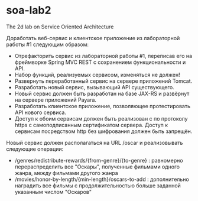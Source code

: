 # soa-lab2
The 2d lab on Service Oriented Architecture

Доработать веб-сервис и клиентское приложение из лабораторной работы #1 следующим образом:

* Отрефакторить сервис из лабораторной работы #1, переписав его на фреймворке Spring MVC REST с сохранением функциональности и API.
* Набор функций, реализуемых сервисом, изменяться не должен!
* Развернуть переработанный сервис на сервере приложений Tomcat.
* Разработать новый сервис, вызывающий API существующего.
* Новый сервис должен быть разработан на базе JAX-RS и развёрнут на сервере приложений Payara.
* Разработать клиентское приложение, позволяющее протестировать API нового сервиса.
* Доступ к обоим сервисам должен быть реализован с по протоколу https с самоподписанным сертификатом сервера. Доступ к сервисам посредством http без шифрования должен быть запрещён.

Новый сервис должен располагаться на URL /oscar и реализовывать следующие операции:

* /genres/redistribute-rewards/{from-genre}/{to-genre} : равномерно перераспределить все "Оскары", полученные фильмами одного жанра, между фильмами другого жанра
* /movies/honor-by-length/{min-length}/oscars-to-add : дополнительно наградить все фильмы с продолжительностью больше заданной указанным числом "Оскаров"
